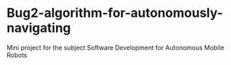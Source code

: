 # Bug2-algorithm-for-autonomously-navigating
Mini project for the subject Software Development for Autonomous Mobile Robots
